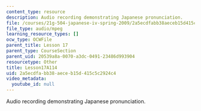 ```yaml
---
content_type: resource
description: Audio recording demonstrating Japanese pronunciation.
file: /courses/21g-504-japanese-iv-spring-2009/2a5ecdfabb38aeceb15d415c5c2924c4_Lesson17A114.mp3
file_type: audio/mpeg
learning_resource_types: []
ocw_type: OCWFile
parent_title: Lesson 17
parent_type: CourseSection
parent_uid: 20539a8a-0070-a3dc-0491-23486d993904
resourcetype: Other
title: Lesson17A114
uid: 2a5ecdfa-bb38-aece-b15d-415c5c2924c4
video_metadata:
  youtube_id: null
---
```

Audio recording demonstrating Japanese pronunciation.

